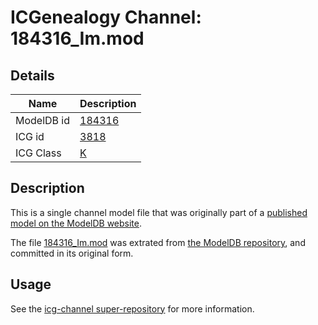 # ICGenealogy Channel: 184316\_Im.mod

## Details

Name | Description
---- | -----------
ModelDB id | [184316](http://senselab.med.yale.edu/ModelDB/ShowModel.cshtml?model=184316)
ICG id | [3818](http://icg.neurotheory.ox.ac.uk/channels/1/3818)
ICG Class | [K](http://icg.neurotheory.ox.ac.uk/channels/1)

## Description

This is a single channel model file that was originally part of a [published model on the ModelDB website](http://senselab.med.yale.edu/mModelDB/ShowModel.cshtml?model=184316).

The file [184316\_Im.mod](184316_Im.mod) was extrated from [the ModelDB repository](http://senselab.med.yale.edu/ModelDB/ShowModel.cshtml?model=184316), and committed in its original form.

## Usage

See the [icg-channel super-repository](https://github.com/icgenealogy/icg-channels) for more information.